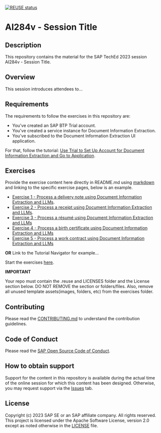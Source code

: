 [![REUSE status](https://api.reuse.software/badge/github.com/SAP-samples/teched2023-AI284v)](https://api.reuse.software/info/github.com/SAP-samples/teched2023-AI284v)

# AI284v - Session Title

## Description

This repository contains the material for the SAP TechEd 2023 session AI284v - Session Title.  

## Overview

This session introduces attendees to...

## Requirements

The requirements to follow the exercises in this repository are:
- You've created an SAP BTP Trial account.
- You've created a service instance for Document Information Extraction.
- You've subscribed to the Document Information Extraction UI application.

For that, follow the tutorial: [Use Trial to Set Up Account for Document Information Extraction and Go to Application](https://developers.sap.com/tutorials/cp-aibus-dox-booster-app.html).

## Exercises

Provide the exercise content here directly in README.md using [markdown](https://guides.github.com/features/mastering-markdown/) and linking to the specific exercise pages, below is an example.

- [Exercise 1 - Process a delivery note using Document Information Extraction and LLMs](../ex1/README.md).
- [Exercise 2 - Process a receipt using Document Information Extraction and LLMs](../ex2/README.md).
- [Exercise 3 - Process a résumé using Document Information Extraction and LLMs](../ex3/README.md)
- [Exercise 4 - Process a birth certificate using Document Information Extraction and LLMs](../ex4/README.md)
- [Exercise 5 - Process a work contract using Document Information Extraction and LLMs](../ex5/README.md)


  
**OR** Link to the Tutorial Navigator for example...

Start the exercises [here](https://developers.sap.com/tutorials/abap-environment-trial-onboarding.html).

**IMPORTANT**

Your repo must contain the .reuse and LICENSES folder and the License section below. DO NOT REMOVE the section or folders/files. Also, remove all unused template assets(images, folders, etc) from the exercises folder. 

## Contributing
Please read the [CONTRIBUTING.md](./CONTRIBUTING.md) to understand the contribution guidelines.

## Code of Conduct
Please read the [SAP Open Source Code of Conduct](https://github.com/SAP-samples/.github/blob/main/CODE_OF_CONDUCT.md).

## How to obtain support

Support for the content in this repository is available during the actual time of the online session for which this content has been designed. Otherwise, you may request support via the [Issues](../../issues) tab.

## License
Copyright (c) 2023 SAP SE or an SAP affiliate company. All rights reserved. This project is licensed under the Apache Software License, version 2.0 except as noted otherwise in the [LICENSE](LICENSES/Apache-2.0.txt) file.
